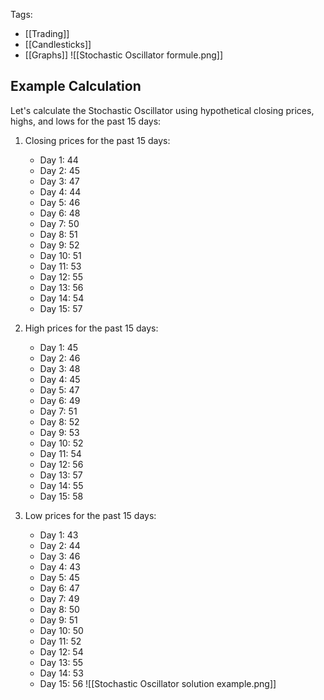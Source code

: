 Tags:
- [[Trading]]
- [[Candlesticks]]
- [[Graphs]]
![[Stochastic Oscillator formule.png]]

## Example Calculation

Let's calculate the Stochastic Oscillator using hypothetical closing prices, highs, and lows for the past 15 days:

1. Closing prices for the past 15 days:
    
    - Day 1: 44
    - Day 2: 45
    - Day 3: 47
    - Day 4: 44
    - Day 5: 46
    - Day 6: 48
    - Day 7: 50
    - Day 8: 51
    - Day 9: 52
    - Day 10: 51
    - Day 11: 53
    - Day 12: 55
    - Day 13: 56
    - Day 14: 54
    - Day 15: 57
2. High prices for the past 15 days:
    
    - Day 1: 45
    - Day 2: 46
    - Day 3: 48
    - Day 4: 45
    - Day 5: 47
    - Day 6: 49
    - Day 7: 51
    - Day 8: 52
    - Day 9: 53
    - Day 10: 52
    - Day 11: 54
    - Day 12: 56
    - Day 13: 57
    - Day 14: 55
    - Day 15: 58
3. Low prices for the past 15 days:
    
    - Day 1: 43
    - Day 2: 44
    - Day 3: 46
    - Day 4: 43
    - Day 5: 45
    - Day 6: 47
    - Day 7: 49
    - Day 8: 50
    - Day 9: 51
    - Day 10: 50
    - Day 11: 52
    - Day 12: 54
    - Day 13: 55
    - Day 14: 53
    - Day 15: 56
    ![[Stochastic Oscillator solution example.png]]
